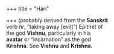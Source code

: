 +++
title = "Hari"

+++
(probably derived from the **Sanskrit**  
verb *hr*, “taking away [evil]”) Epithet of  
the god **Vishnu**, particularly in his  
**avatar** or “incarnation” as the god  
**Krishna**. See **Vishnu** and **Krishna**.